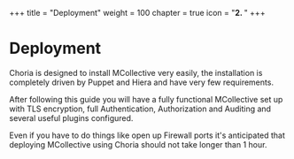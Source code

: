 +++
title = "Deployment"
weight = 100
chapter = true
icon = "<b>2. </b>"
+++

# Deployment

Choria is designed to install MCollective very easily, the installation is completely driven by Puppet and Hiera and have very few requirements.

After following this guide you will have a fully functional MCollective set up with TLS encryption, full Authentication, Authorization and Auditing and several useful plugins configured.

Even if you have to do things like open up Firewall ports it's anticipated that deploying MCollective using Choria should not take longer than 1 hour.

